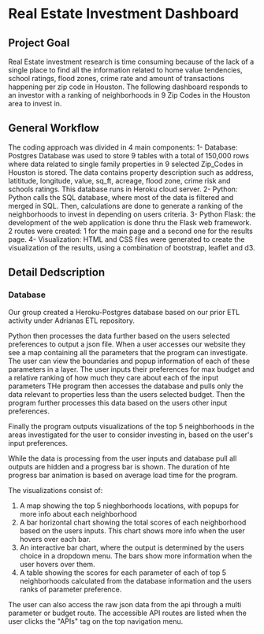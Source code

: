 # Real Estate Investment Dashboard

## Project Goal
Real Estate investment research is time consuming because of the lack of a single place to find all the information related to home value tendencies, school ratings, flood zones, crime rate and amount of transactions happening per zip code in Houston. The following dashboard responds to an investor with a ranking of neighborhoods in 9 Zip Codes in the Houston area to invest in.

## General Workflow
The coding approach was divided in 4 main components:
1-	Database: Postgres Database was used to store 9 tables with a total of 150,000 rows where data related to single family properties in 9 selected Zip_Codes in Houston is stored. The data contains property description such as address, latititude, longitude, value, sq_ft, acreage, flood zone, crime risk and schools ratings. This database runs in Heroku cloud server.
2-	Python: Python calls the SQL database, where most of the data is filtered and merged in SQL. Then, calculations are done to generate a ranking of the neighborhoods to invest in depending on users criteria.
3-	Python Flask: the development of the web application is done thru the Flask web framework. 2 routes were created: 1 for the main page and a second one for the results page.
4-	Visualization: HTML and CSS files were generated to create the visualization of the results, using a combination of bootstrap, leaflet and d3.

## Detail Dedscription

### Database
Our group created a Heroku-Postgres database based on our prior ETL activity under Adrianas ETL repository.

Python then processes the data further based on the users selected preferences to output a json file.
When a user accesses our website they see a map containing all the parameters that the program can investigate.
The user can view the boundaries and popup information of each of these parameters in a layer.
The user inputs their preferences for max budget and a relative ranking of how much they care about each of the input parameters
THe program then accesses the database and pulls only the data relevant to properties less than the users selected budget.
Then the program further processes this data based on the users other input preferences.

Finally the program outputs visualizations of the top 5 neighborhoods in the areas investigated for the user to consider investing in, 
based on the user's input preferences. 

While the data is processing from the user inputs and database pull all outputs are hidden and a progress bar is shown.  The duration of hte progress bar animation is
based on average load time for the program.

The visualizations consist of:
1) A map showing the top 5 nieghborhoods locations, with popups for more info about each neighborhood
2) A bar horizontal chart showing the total scores of each neighborhood based on the users inputs.  This chart shows more info when the user hovers over each bar.
3) An interactive bar chart, where the output is determined by the users choice in a dropdown menu.  The bars show more information when the user hovers over them.
4) A table showing the scores for each parameter of each of top 5 neighborhoods calculated from the database information and the users ranks of parameter preference.

The user can also access the raw json data from the api through a multi parameter or budget route.  The accessible API routes are listed when
the user clicks the "APIs" tag on the top navigation menu.
